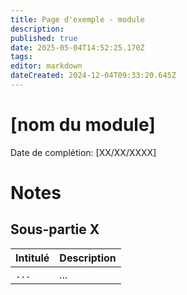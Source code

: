 ```yaml
---
title: Page d'exemple - module
description: 
published: true
date: 2025-05-04T14:52:25.170Z
tags: 
editor: markdown
dateCreated: 2024-12-04T09:33:20.645Z
---
```


# [nom du module]

Date de complétion: [XX/XX/XXXX]

# Notes

## Sous-partie X

| Intitulé | Description |
| -------- | ----------- |
| `...`    | ...         |

